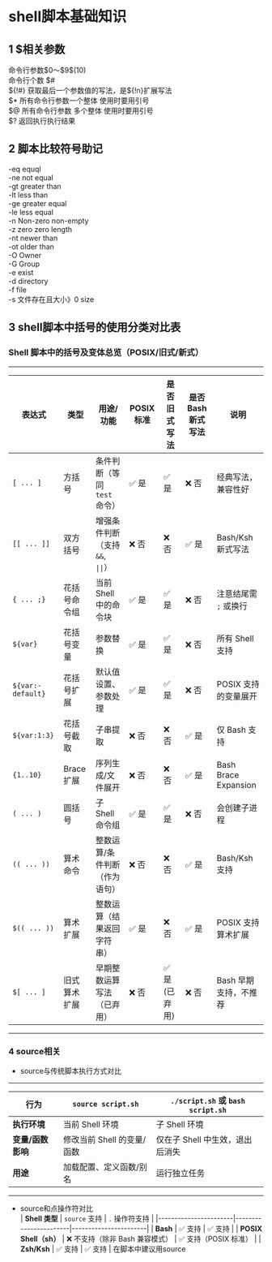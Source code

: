 # shell脚本基础知识
## 1 $相关参数
命令行参数\$0～\$9\$(10)  
命令行个数 \$#  
\${!#} 获取最后一个参数值的写法，是\${!n}扩展写法  
\$*  所有命令行参数一个整体 使用时要用引号  
\$@   所有命令行参数  多个整体  使用时要用引号  
\$? 返回执行执行结果  
## 2 脚本比较符号助记
-eq   equql  
-ne   not equal  
-gt   greater than  
-lt   less than  
-ge  greater equal  
-le  less equal  
-n   Non-zero   non-empty  
-z   zero       zero length  
-nt   newer than  
-ot   older than  
-O     Owner  
-G    Group  
-e    exist  
-d   directory  
-f   file  
-s   文件存在且大小》0 size  
## 3 shell脚本中括号的使用分类对比表
### Shell 脚本中的括号及变体总览（POSIX/旧式/新式）
---
| 表达式               | 类型         | 用途/功能                         | POSIX 标准 | 是否旧式写法 | 是否 Bash 新式写法 | 说明 |
|----------------------|--------------|-----------------------------------|-------------|----------------|---------------------|------|
| `[ ... ]`            | 方括号       | 条件判断（等同 `test` 命令）     | ✅ 是        | ✅ 是           | ❌ 否                | 经典写法，兼容性好 |
| `[[ ... ]]`          | 双方括号     | 增强条件判断（支持 `&&`, `\|\|`）  | ❌ 否        | ❌ 否           | ✅ 是                | Bash/Ksh 新式写法 |
| `{ ... ;}`           | 花括号命令组 | 当前 Shell 中的命令块             | ✅ 是        | ✅ 是           | ❌ 否                | 注意结尾需 `;` 或换行 |
| `${var}`             | 花括号变量   | 参数替换                          | ✅ 是        | ✅ 是           | ❌ 否                | 所有 Shell 支持 |
| `${var:-default}`    | 花括号扩展   | 默认值设置、参数处理              | ✅ 是        | ✅ 是           | ❌ 否                | POSIX 支持的变量展开 |
| `${var:1:3}`         | 花括号截取   | 子串提取                          | ❌ 否        | ❌ 否           | ✅ 是                | 仅 Bash 支持 |
| `{1..10}`            | Brace 扩展   | 序列生成/文件展开                 | ❌ 否        | ❌ 否           | ✅ 是                | Bash Brace Expansion |
| `( ... )`            | 圆括号       | 子 Shell 命令组                   | ✅ 是        | ✅ 是           | ❌ 否                | 会创建子进程 |
| `(( ... ))`          | 算术命令     | 整数运算/条件判断（作为语句）     | ❌ 否        | ❌ 否           | ✅ 是                | Bash/Ksh 支持 |
| `$(( ... ))`         | 算术扩展     | 整数运算（结果返回字符串）        | ✅ 是        | ❌ 否           | ✅ 是                | POSIX 支持算术扩展 |
| `$[ ... ]`           | 旧式算术扩展 | 早期整数运算写法（已弃用）        | ❌ 否        | ✅ 是(已弃用)    | ❌ 否                | Bash 早期支持，不推荐
---
### 4 source相关
- source与传统脚本执行方式对比
---
  | **行为**               | `source script.sh`          | `./script.sh` 或 `bash script.sh`         |
|------------------------|-----------------------------|------------------------------------------|
| **执行环境**           | 当前 Shell 环境             | 子 Shell 环境                            |
| **变量/函数影响**      | 修改当前 Shell 的变量/函数   | 仅在子 Shell 中生效，退出后消失           |
| **用途**               | 加载配置、定义函数/别名      | 运行独立任务                             |
---
- source和点操作符对比  
| **Shell 类型**       | `source` 支持         | `.` 操作符支持       |
|-----------------------|-----------------------|-----------------------|
| **Bash**              | ✅ 支持               | ✅ 支持               |
| **POSIX Shell（sh）** | ❌ 不支持（除非 Bash 兼容模式） | ✅ 支持（POSIX 标准） |
| **Zsh/Ksh**           | ✅ 支持               | ✅ 支持               |
在脚本中建议用source


